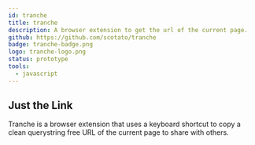 ```yaml
---
id: tranche
title: tranche
description: A browser extension to get the url of the current page.
github: https://github.com/scotato/tranche
badge: tranche-badge.png
logo: tranche-logo.png
status: prototype
tools: 
  - javascript
---
```


## Just the Link
Tranche is a browser extension that uses a keyboard shortcut to copy a clean querystring free URL of the current page to share with others.
